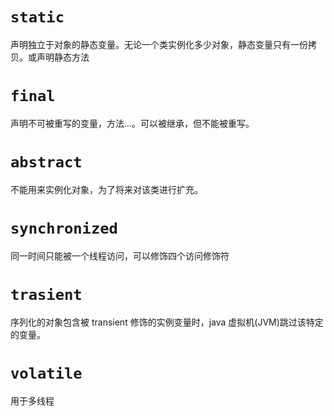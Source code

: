 # `static` 
声明独立于对象的静态变量。无论一个类实例化多少对象，静态变量只有一份拷贝。或声明静态方法
# `final`
声明不可被重写的变量，方法...。可以被继承，但不能被重写。
# `abstract`
不能用来实例化对象，为了将来对该类进行扩充。
# `synchronized`
同一时间只能被一个线程访问，可以修饰四个访问修饰符
# `trasient` 
序列化的对象包含被 transient 修饰的实例变量时，java 虚拟机(JVM)跳过该特定的变量。
# `volatile`
用于多线程
